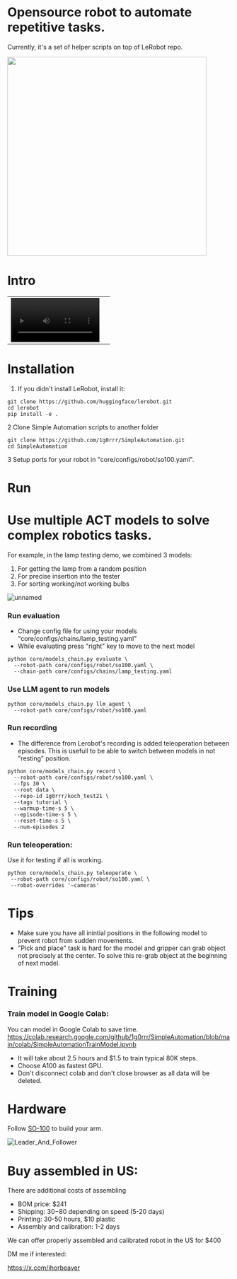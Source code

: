 # Opensource robot to automate repetitive tasks.

Currently, it's a set of helper scripts on top of LeRobot repo.

<img src="https://github.com/user-attachments/assets/4c30e970-5d89-48ea-86db-72ae8d1ab47a" width=450/>

# Intro

<table>
  <tr>
    <td><video src="https://github.com/user-attachments/assets/62472ce6-3084-41ec-8245-32a3c10f4b79" width=200/></td>
    <td></td>
  </tr>
</table>



# Installation

1.  If you didn't install LeRobot, install it:

```
git clone https://github.com/huggingface/lerobot.git
cd lerobot
pip install -e .
```

2 Clone Simple Automation scripts to another folder

```
git clone https://github.com/1g0rrr/SimpleAutomation.git
cd SimpleAutomation
```

3 Setup ports for your robot in "core/configs/robot/so100.yaml".

# Run

# Use multiple ACT models to solve complex robotics tasks.

For example, in the lamp testing demo, we combined 3 models:

1. For getting the lamp from a random position
2. For precise insertion into the tester
3. For sorting working/not working bulbs

![unnamed](https://github.com/user-attachments/assets/d105cf69-1b82-4581-90b7-9a9cd0a4f595)

### Run evaluation

-   Change config file for using your models "core/configs/chains/lamp_testing.yaml"
-   While evaluating press "right" key to move to the next model

```
python core/models_chain.py evaluate \
  --robot-path core/configs/robot/so100.yaml \
  --chain-path core/configs/chains/lamp_testing.yaml
```

### Use LLM agent to run models
```
python core/models_chain.py llm_agent \
  --robot-path core/configs/robot/so100.yaml
```

### Run recording

-   The difference from Lerobot's recording is added teleoperation between episodes. This is usefull to be able to switch between models in not "resting" position.

```
python core/models_chain.py record \
  --robot-path core/configs/robot/so100.yaml \
  --fps 30 \
  --root data \
  --repo-id 1g0rrr/koch_test21 \
  --tags tutorial \
  --warmup-time-s 5 \
  --episode-time-s 5 \
  --reset-time-s 5 \
  --num-episodes 2
```

### Run teleoperation:

Use it for testing if all is working.

```
python core/models_chain.py teleoperate \
 --robot-path core/configs/robot/so100.yaml \
 --robot-overrides '~cameras'
```



# Tips

-   Make sure you have all inintial positions in the following model to prevent robot from sudden movements.
-   "Pick and place" task is hard for the model and gripper can grab object not precisely at the center. To solve this re-grab object at the beginning of next model.

# Training

### Train model in Google Colab:

You can model in Google Colab to save time.
https://colab.research.google.com/github/1g0rrr/SimpleAutomation/blob/main/colab/SimpleAutomationTrainModel.ipynb

-   It will take about 2.5 hours and $1.5 to train typical 80K steps.
-   Choose A100 as fastest GPU.
-   Don't disconnect colab and don't close browser as all data will be deleted.

# Hardware

Follow [SO-100](https://github.com/TheRobotStudio/SO-ARM100) to build your arm.

![Leader_And_Follower](./media/so-100.png)

# Buy assembled in US:

There are additional costs of assembling

-   BOM price: $241
-   Shipping: $30-$80 depending on speed (5-20 days)
-   Printing: 30-50 hours, $10 plastic
-   Assembly and calibration: 1-2 days

We can offer properly assembled and calibrated robot in the US for $400

DM me if interested:

https://x.com/ihorbeaver
